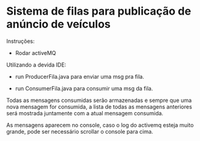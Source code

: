 # Sistema de filas para publicação de anúncio de veículos

Instruções:

- Rodar activeMQ

Utilizando a devida IDE: 

- run ProducerFila.java para enviar uma msg pra fila.

- run ConsumerFila.java para consumir uma msg da fila.

Todas as mensagens consumidas serão armazenadas e sempre que uma nova mensagem for consumida, a lista de todas as mensagens anteriores será mostrada juntamente com a atual mensagem consumida.

As mensagens aparecem no console, caso o log do activemq esteja muito grande, pode ser necessário scrollar o console para cima.
